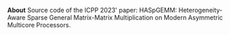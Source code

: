 **About**
Source code of the ICPP 2023' paper: HASpGEMM: Heterogeneity-Aware Sparse General Matrix-Matrix Multiplication on Modern Asymmetric Multicore Processors.
